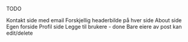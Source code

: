 TODO

Kontakt side med email
Forskjellig headerbilde på hver side
About side
Egen forside
Profil side
Legge til brukere - done
Bare eiere av post kan edit/delete